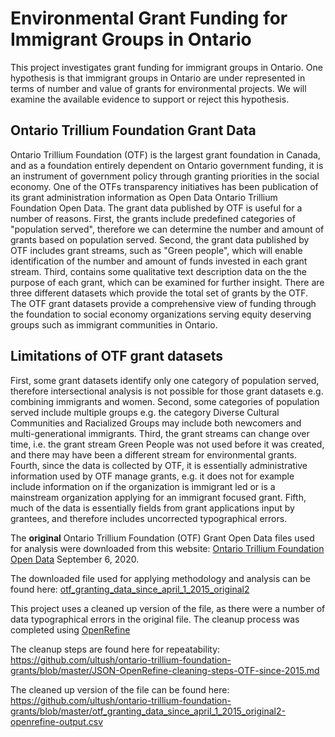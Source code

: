 # Environmental Grant Funding for Immigrant Groups in Ontario

This project investigates grant funding for immigrant groups in Ontario.
One hypothesis is that immigrant groups in Ontario are under represented in terms of number and value of grants for environmental projects.
We will examine the available evidence to support or reject this hypothesis.

## Ontario Trillium Foundation Grant Data

Ontario Trillium Foundation (OTF) is the largest grant foundation in Canada, and as a foundation entirely dependent on Ontario government funding, it is an instrument of government policy through granting priorities in the social economy.
One of the OTFs transparency initiatives has been publication of its grant administration information as Open Data Ontario Trillium Foundation Open Data.
The grant data published by OTF is useful for a number of reasons.
First, the grants include predefined categories of "population served", therefore we can determine the number and amount of grants based on population served.
Second, the grant data published by OTF includes grant streams, such as "Green people", which will enable identification of the number and amount of funds invested in each grant stream.
Third, contains some qualitative text description data on the the purpose of each grant, which can be examined for further insight.
There are three different datasets which provide the total set of grants by the OTF.
The OTF grant datasets provide a comprehensive view of funding through the foundation to social economy organizations serving equity deserving groups such as immigrant communities in Ontario.

## Limitations of OTF grant datasets
First, some grant datasets identify only one category of population served, therefore intersectional analysis is not possible for those grant datasets e.g. combining immigrants and women.
Second, some categories of population served include multiple groups e.g. the category Diverse Cultural Communities and Racialized Groups may include both newcomers and multi-generational immigrants.
Third, the grant streams can change over time, i.e. the grant stream Green People was not used before it was created, and there may have been a different stream for environmental grants.
Fourth, since the data is collected by OTF, it is essentially administrative information used by OTF manage grants, e.g. it does not for example include information on if the organization is immigrant led or is a mainstream organization applying for an immigrant focused grant.
Fifth, much of the data is essentially fields from grant applications input by grantees, and therefore includes uncorrected typographical errors.

The **original** Ontario Trillium Foundation (OTF) Grant Open Data files used for analysis were downloaded from this website:
[Ontario Trillium Foundation Open Data](https://otf.ca/open) September 6, 2020.

The downloaded file used for applying methodology and analysis can be found here: [otf_granting_data_since_april_1_2015_original2](https://github.com/ultush/ontario-trillium-foundation-grants/blob/master/otf_granting_data_since_april_1_2015_original2.csv)

This project uses a cleaned up version of the file, as there were a number of data typographical errors in the original file.
The cleanup process was completed using [OpenRefine](https://openrefine.org/)

The cleanup steps are found here for repeatability:  https://github.com/ultush/ontario-trillium-foundation-grants/blob/master/JSON-OpenRefine-cleaning-steps-OTF-since-2015.md

The cleaned up version of  the file can be found here: https://github.com/ultush/ontario-trillium-foundation-grants/blob/master/otf_granting_data_since_april_1_2015_original2-openrefine-output.csv


